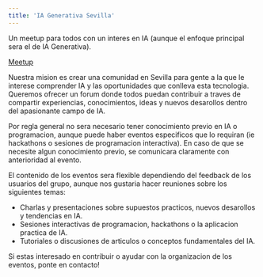 ```yaml
---
title: 'IA Generativa Sevilla'
---
```


Un meetup para todos con un interes en IA (aunque el enfoque principal sera el de IA Generativa).

[Meetup](https://www.meetup.com/ia-generativa-sevilla/)

Nuestra mision es crear una comunidad en Sevilla para gente a la que le interese comprender IA y las oportunidades que conlleva esta tecnologia. Queremos ofrecer un forum donde todos puedan contribuir a traves de compartir experiencias, conocimientos, ideas y nuevos desarollos dentro del apasionante campo de IA.

Por regla general no sera necesario tener conocimiento previo en IA o programacion, aunque puede haber eventos especificos que lo requiran (ie hackathons o sesiones de programacion interactiva). En caso de que se necesite algun conocimiento previo, se comunicara claramente con anterioridad al evento.

El contenido de los eventos sera flexible dependiendo del feedback de los usuarios del grupo, aunque nos gustaria hacer reuniones sobre los siguientes temas:

* Charlas y presentaciones sobre supuestos practicos, nuevos desarollos y tendencias en IA.
* Sesiones interactivas de programacion, hackathons o la aplicacion practica de IA.
* Tutoriales o discusiones de articulos o conceptos fundamentales del IA.


Si estas interesado en contribuir o ayudar con la organizacion de los eventos, ponte en contacto!
